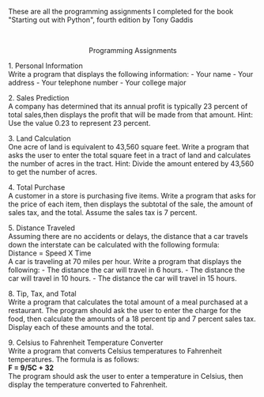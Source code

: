 These are all the programming assignments I completed for the book "Starting out with Python", fourth edition by Tony Gaddis<br />

<br />

<p align="center">Programming Assignments</p>

<span>1.</span> Personal Information <br />
   Write a program that displays the following information:
    - Your name
    - Your address
    - Your telephone number
    - Your college major

<span>2.</span> Sales Prediction <br />
    A company has determined that its annual profit is typically 23 percent
    of total sales,then displays the profit that will be made from that amount.
    Hint: Use the value 0.23 to represent 23 percent.

<span>3.</span> Land Calculation <br />
    One acre of land is equivalent to 43,560 square feet. Write a program that asks the user to
    enter the total square feet in a tract of land and calculates the number of acres in the tract.
    Hint: Divide the amount entered by 43,560 to get the number of acres.

<span>4.</span> Total Purchase <br />
    A customer in a store is purchasing five items. Write a program that asks for the price of each item,
    then displays the subtotal of the sale, the amount of sales tax, and the total.
    Assume the sales tax is 7 percent.

<span>5.</span> Distance Traveled <br />
    Assuming there are no accidents or delays, the distance that a car travels down the interstate can be
    calculated with the following formula:<br />
    Distance = Speed X Time<br />
    A car is traveling at 70 miles per hour. Write a program that displays the following:
      - The distance the car will travel in 6 hours.
      - The distance the car will travel in 10 hours.
      - The distance the car will travel in 15 hours.
      <br />

<span>8.</span> Tip, Tax, and Total <br />
    Write a program that calculates the total amount of a meal purchased at
    a restaurant. The program should ask the user to enter the charge for the food,
    then calculate the amounts of a 18 percent tip and 7 percent sales tax. Display
    each of these amounts and the total.

<span>9.</span> Celsius to Fahrenheit Temperature Converter <br />
    Write a program that converts Celsius temperatures to Fahrenheit temperatures.
    The formula is as follows: <br />
    **F = 9/5C + 32** <br />
    The program should ask the user to enter a temperature in Celsius, then display
    the temperature converted to Fahrenheit.
